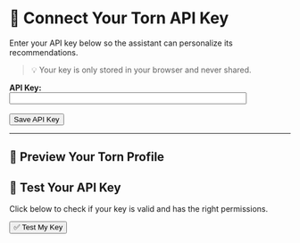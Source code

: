 # 🔐 Connect Your Torn API Key

Enter your API key below so the assistant can personalize its recommendations.

> 💡 Your key is only stored in your browser and never shared.

<form id="api-form">
  <label for="apikey"><strong>API Key:</strong></label><br>
  <input type="text" id="apikey" name="apikey" size="50" /><br><br>
  <button type="submit">Save API Key</button>
</form>

---

## 👤 Preview Your Torn Profile

<div id="torn-info"></div>

<script>
  document.getElementById("api-form").addEventListener("submit", function(e) {
    e.preventDefault();
    const key = document.getElementById("apikey").value;
    localStorage.setItem("torn_api_key", key);
    alert("API Key saved locally!");
    loadProfile();
  });

  function loadProfile() {
    const key = localStorage.getItem("torn_api_key");
    if (!key) return;

    fetch(`https://api.torn.com/user/?selections=basic&key=${key}`)
      .then(res => res.json())
      .then(data => {
        const infoBox = document.getElementById("torn-info");
        if (data.error) {
          infoBox.innerHTML = `<p style="color:red;">Error: ${data.error.error}</p>`;
        } else {
          infoBox.innerHTML = `<p><strong>Welcome, ${data.name} (#${data.player_id})!</strong></p>`;
        }
      });
  }

  window.onload = loadProfile;
</script>
<h2>🔑 Test Your API Key</h2>
<p>Click below to check if your key is valid and has the right permissions.</p>
<button onclick="testApiKey()">✅ Test My Key</button>
<div id="key-test-result" style="margin-top:10px;"></div>

<script>
function testApiKey() {
  const key = localStorage.getItem("torn_api_key");
  const resultDiv = document.getElementById("key-test-result");

  if (!key) {
    resultDiv.innerHTML = "<p style='color:red;'>❌ No API key found. Please enter one first.</p>";
    return;
  }

  fetch(`https://api.torn.com/user/?selections=basic&key=${key}`)
    .then(res => res.json())
    .then(data => {
      if (data.error) {
        resultDiv.innerHTML = `<p style='color:red;'>❌ Invalid API key: ${data.error.error}</p>`;
      } else {
        resultDiv.innerHTML = `<p style='color:green;'>✅ Key works! Welcome, ${data.name} (Level ${data.level})</p>`;
      }
    })
    .catch(err => {
      resultDiv.innerHTML = `<p style='color:red;'>❌ Something went wrong: ${err.message}</p>`;
    });
}
</script>
